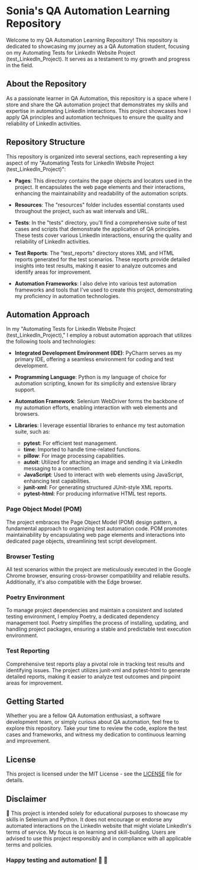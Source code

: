 # Sonia's QA Automation Learning Repository

Welcome to my QA Automation Learning Repository! This repository is dedicated to showcasing my journey as a QA Automation student, focusing on my Automating Tests for LinkedIn Website Project (test_LinkedIn_Project). It serves as a testament to my growth and progress in the field.

## About the Repository

As a passionate learner in QA Automation, this repository is a space where I store and share the QA automation project that demonstrates my skills and expertise in automating LinkedIn interactions. This project showcases how I apply QA principles and automation techniques to ensure the quality and reliability of LinkedIn activities.

## Repository Structure

This repository is organized into several sections, each representing a key aspect of my "Automating Tests for LinkedIn Website Project (test_LinkedIn_Project)":

- **Pages**: This directory contains the page objects and locators used in the project. It encapsulates the web page elements and their interactions, enhancing the maintainability and readability of the automation scripts.

- **Resources**: The "resources" folder includes essential constants used throughout the project, such as wait intervals and URL.

- **Tests**: In the "tests" directory, you'll find a comprehensive suite of test cases and scripts that demonstrate the application of QA principles. These tests cover various LinkedIn interactions, ensuring the quality and reliability of LinkedIn activities.

- **Test Reports**: The "test_reports" directory stores XML and HTML reports generated for the test scenarios. These reports provide detailed insights into test results, making it easier to analyze outcomes and identify areas for improvement.

- **Automation Frameworks**: I also delve into various test automation frameworks and tools that I've used to create this project, demonstrating my proficiency in automation technologies.

## Automation Approach

In my "Automating Tests for LinkedIn Website Project (test_LinkedIn_Project)," I employ a robust automation approach that utilizes the following tools and technologies:

- **Integrated Development Environment (IDE)**: PyCharm serves as my primary IDE, offering a seamless environment for coding and test development.

- **Programming Language**: Python is my language of choice for automation scripting, known for its simplicity and extensive library support.

- **Automation Framework**: Selenium WebDriver forms the backbone of my automation efforts, enabling interaction with web elements and browsers.

- **Libraries**: I leverage essential libraries to enhance my test automation suite, such as:
  - **pytest**: For efficient test management. 
  - **time**: Imported to handle time-related functions. 
  - **pillow**: For image processing capabilities. 
  - **autoit**: Utilized for attaching an image and sending it via LinkedIn messaging to a connection. 
  - **JavaScript**: Used to interact with web elements using JavaScript, enhancing test capabilities. 
  - **junit-xml**: For generating structured JUnit-style XML reports. 
  - **pytest-html**: For producing informative HTML test reports.


### Page Object Model (POM)

The project embraces the Page Object Model (POM) design pattern, a fundamental approach to organizing test automation code. POM promotes maintainability by encapsulating web page elements and interactions into dedicated page objects, streamlining test script development.

### Browser Testing

All test scenarios within the project are meticulously executed in the Google Chrome browser, ensuring cross-browser compatibility and reliable results. Additionally, it's also compatible with the Edge browser.

### Poetry Environment

To manage project dependencies and maintain a consistent and isolated testing environment, I employ Poetry, a dedicated dependency management tool. Poetry simplifies the process of installing, updating, and handling project packages, ensuring a stable and predictable test execution environment.

### Test Reporting

Comprehensive test reports play a pivotal role in tracking test results and identifying issues. The project utilizes junit-xml and pytest-html to generate detailed reports, making it easier to analyze test outcomes and pinpoint areas for improvement.

## Getting Started

Whether you are a fellow QA Automation enthusiast, a software development team, or simply curious about QA automation, feel free to explore this repository. Take your time to review the code, explore the test cases and frameworks, and witness my dedication to continuous learning and improvement.

## License

This project is licensed under the MIT License - see the [LICENSE](LICENSE) file for details.

## Disclaimer

🚧 This project is intended solely for educational purposes to showcase my skills in Selenium and Python. It does not encourage or endorse any automated interactions on the LinkedIn website that might violate LinkedIn's terms of service. My focus is on learning and skill-building. Users are advised to use this project responsibly and in compliance with all applicable terms and policies.

### Happy testing and automation! 🚀 🤖

